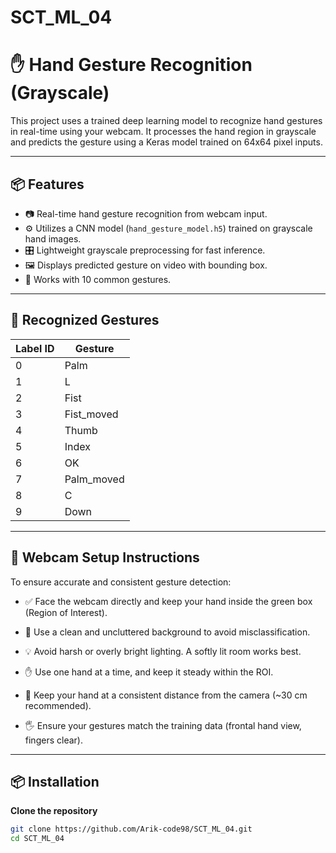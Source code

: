 # SCT_ML_04

# ✋ Hand Gesture Recognition (Grayscale)

This project uses a trained deep learning model to recognize hand gestures in real-time using your webcam. It processes the hand region in grayscale and predicts the gesture using a Keras model trained on 64x64 pixel inputs.

---

## 📦 Features

- 📷 Real-time hand gesture recognition from webcam input.
- ⚙️ Utilizes a CNN model (`hand_gesture_model.h5`) trained on grayscale hand images.
- 🎛️ Lightweight grayscale preprocessing for fast inference.
- 🖼️ Displays predicted gesture on video with bounding box.
- 🧠 Works with 10 common gestures.

---

## 🧠 Recognized Gestures

| Label ID | Gesture       |
|----------|---------------|
| 0        | Palm          |
| 1        | L             |
| 2        | Fist          |
| 3        | Fist_moved    |
| 4        | Thumb         |
| 5        | Index         |
| 6        | OK            |
| 7        | Palm_moved    |
| 8        | C             |
| 9        | Down          |

---

## 🎥 Webcam Setup Instructions
To ensure accurate and consistent gesture detection:

- ✅ Face the webcam directly and keep your hand inside the green box (Region of Interest).

- 🧼 Use a clean and uncluttered background to avoid misclassification.

- 💡 Avoid harsh or overly bright lighting. A softly lit room works best.

- ✋ Use one hand at a time, and keep it steady within the ROI.

- 📏 Keep your hand at a consistent distance from the camera (~30 cm recommended).

- 🖐️ Ensure your gestures match the training data (frontal hand view, fingers clear).

---

## 📦 Installation

 **Clone the repository**
   ```bash
   git clone https://github.com/Arik-code98/SCT_ML_04.git
   cd SCT_ML_04